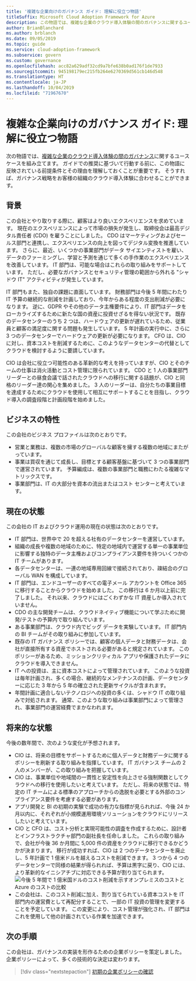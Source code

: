 ```yaml
---
title: '複雑な企業向けのガバナンス ガイド: 理解に役立つ物語'
titleSuffix: Microsoft Cloud Adoption Framework for Azure
description: この物語では、複雑な企業のクラウド導入体験の間のガバナンスに関するユース ケースを組み立てます。
author: BrianBlanchard
ms.author: brblanch
ms.date: 09/05/2019
ms.topic: guide
ms.service: cloud-adoption-framework
ms.subservice: govern
ms.custom: governance
ms.openlocfilehash: acc82a629adf32cd9a7bfe638b0ad176f1de7933
ms.sourcegitcommit: 945198179ec215fb264e6270369d561cb146d548
ms.translationtype: HT
ms.contentlocale: ja-JP
ms.lasthandoff: 10/04/2019
ms.locfileid: "71967670"
---
```

# <a name="governance-guide-for-complex-enterprises-the-supporting-narrative"></a>複雑な企業向けのガバナンス ガイド: 理解に役立つ物語

次の物語では、[複雑な企業のクラウド導入体験の間のガバナンス](./index.md)に関するユース ケースを組み立てます。 ガイドでの推奨に基づいて行動する前に、この物語に反映されている前提条件とその理由を理解しておくことが重要です。 そうすれば、ガバナンス戦略をお客様の組織のクラウド導入体験に合わせることができます。

## <a name="back-story"></a>背景

この会社とやり取りする際に、顧客はより良いエクスペリエンスを求めています。 現在のエクスペリエンスによって市場の損失が発生し、取締役会は最高デジタル責任者 (CDO) を雇うことにしました。 CDO はマーケティングおよびセールス部門と連携し、エクスペリエンスの向上を図ってデジタル変換を推進しています。 さらに、最近、いくつかの事業部門がデータ サイエンティストを雇い、データのファーミングし、学習と予測を通じて多くの手作業のエクスペリエンスを改善しています。 IT 部門は、可能な場合はこれらの取り組みをサポートしています。 ただし、必要なガバナンスとセキュリティ管理の範囲から外れる "シャドウ IT" アクティビティが発生しています。

IT 部門もまた、独自の課題に直面しています。 財務部門は今後 5 年間にわたり IT 予算の継続的な削減を計画しており、今年からある程度の支出削減が必要になります。 逆に、GDPR やその他のデータ主権要件により、IT 部門はデータをローカライズするために新たな国の資産に投資せざるを得ない状況です。 既存のデータセンターのうち 2 つは、ハードウェアの更新が遅れているため、従業員と顧客の満足度に関する問題も発生しています。 5 年計画の実行中に、さらに 3 つのデータセンターでハードウェアの更新が必要になります。 CFO は、CIO に対し、資本コストを削減するために、このようなデータセンターの代替としてクラウドを検討するように要請しています。

CIO は会社に役立つ可能性のある革新的な考えを持っていますが、CIO とそのチームの仕事は消火活動とコスト管理に限られています。 CDO と 1 人の事業部門リーダーとの昼食会議で話されたクラウドへの移行に関する話題が、CIO と同格のリーダー達の関心を集めました。 3 人のリーダーは、自分たちの事業目標を達成するためにクラウドを使用して相互にサポートすることを目指し、クラウド導入の調査段階と計画段階を始めました。

## <a name="business-characteristics"></a>ビジネスの特性

この会社のビジネス プロファイルは次のとおりです。

- 営業と業務は、複数の市場のグローバルな顧客を擁する複数の地域にまたがっています。
- 事業は買収を通じて成長し、目標とする顧客基盤に基づいて 3 つの事業部門で運営されています。 予算編成は、複数の事業部門と職務にわたる複雑なマトリックスです。
- 事業部門は、IT の大部分を資本の流出またはコスト センターと考えています。

## <a name="current-state"></a>現在の状態

この会社の IT およびクラウド運用の現在の状態は次のとおりです。

- IT 部門は、世界中で 20 を超える社有のデータセンターを運営しています。
- 組織の成長や複数の地域のために、特定の地域内で運営する単一の事業単位に影響する独特のデータ主権およびコンプライアンス要件を持ついくつかの IT チームがあります。
- 各データセンターは、一連の地域専用回線で接続されており、疎結合のグローバル WAN を構成しています。
- IT 部門は、エンドユーザーのすべての電子メール アカウントを Office 365 に移行することからクラウドを始めました。 この移行は 6 か月以上前に完了しました。 それ以来、クラウドにはごくわずかな IT 資産しか導入されていません。
- CDO の主な開発チームは、クラウドネイティブ機能について学ぶために開発/テストの予算内で取り組んでいます。
- ある事業部門は、クラウド内でビッグ データを実験しています。 IT 部門内の BI チームがその取り組みに参加しています。
- 既存の IT ガバナンス ポリシーでは、顧客の個人データと財務データは、会社が直接所有する資産でホストされる必要があると規定されています。 このポリシーがあるため、ミッションクリティカル アプリや保護されたデータにクラウドを導入できません。
- IT への投資は、主に資本コストによって管理されています。 このような投資は毎年計画され、多くの場合、継続的なメンテナンスの計画、データセンターに応じた 3 年から 5 年の確立された更新サイクルが含まれます。
- 年間計画に適合しないテクノロジへの投資の多くは、シャドウ IT の取り組みで対処されます。 通常、このような取り組みは事業部門によって管理され、事業部門の運営経費でまかなわれます。

## <a name="future-state"></a>将来的な状態

今後の数年間で、次のような変化が予想されます。

- CIO は、将来の目標をサポートするために個人データと財務データに関するポリシーを刷新する取り組みを指揮しています。 IT ガバナンス チームの 2 人のメンバーが、この取り組みを把握しています。
- CIO は、事業単位や地域間の一貫性と安定性を向上させる強制関数としてクラウドへの移行を使用したいと考えています。 ただし、将来の状態では、特定の IT チームによる標準のアプローチからの逸脱を必要とする外部のコンプライアンス要件を考慮する必要があります。
- アプリ開発と BI の初期の実験で成功の有力な指標が見られれば、今後 24 か月以内に、それぞれが小規模運用環境ソリューションをクラウドにリリースしたいと考えています。
- CIO と CFO は、コスト分析と実現可能性の調査を作成するために、設計者とインフラストラクチャ部門の副社長を任命しました。 これらの取り組みで、会社が今後 36 か月間に 5,000 件の資産をクラウドに移行できるかどうかが決まります。 移行が成功すれば、CIO は 2 つのデータセンターを廃止し、5 年計画で 1 億米ドルを越えるコストを削減できます。 3 つから 4 つのデータセンターで同様の結果が得られれば、予算は黒字に戻り、CIO には、より革新的なイニシアチブに対応できる予算が割り当てられます。
    ![今後 5 年間で 1 億米国ドルのコスト削減を示すオンプレミスのコストと Azure のコストの比較](../../../_images/govern/calculator-enterprise.png)
- この会社は、このコスト削減に加え、割り当てられている資本コストを IT 部門内の運営費として再配分することで、一部の IT 投資の管理を変更することを予定しています。 この変更により、コスト管理が強化され、IT 部門はこれを使用して他の計画されている作業を加速できます。

## <a name="next-steps"></a>次の手順

この会社は、ガバナンスの実装を形作るための企業ポリシーを策定しました。 企業ポリシーによって、多くの技術的な決定は変わります。

> [!div class="nextstepaction"]
> [初期の企業ポリシーの確認](./initial-corporate-policy.md)
